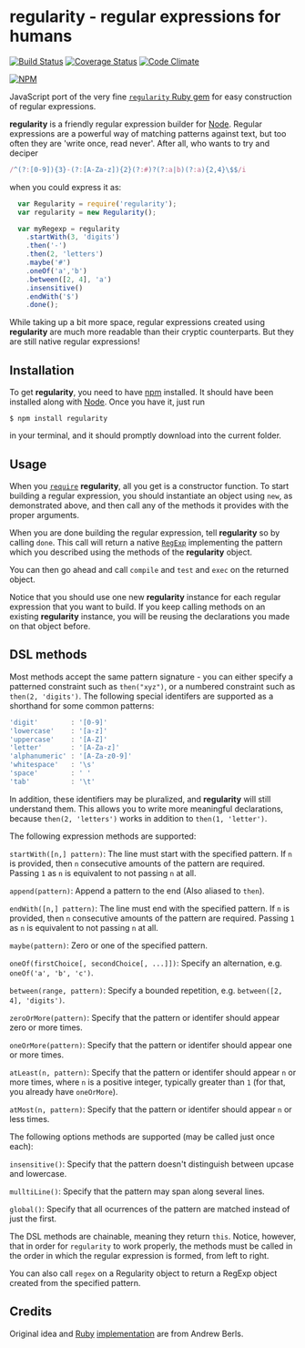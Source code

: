 # regularity - regular expressions for humans
[![Build Status](https://travis-ci.org/angelsanz/regularity.svg?branch=master)](https://travis-ci.org/angelsanz/regularity)
[![Coverage Status](https://coveralls.io/repos/angelsanz/regularity/badge.svg?branch=master)](https://coveralls.io/r/angelsanz/regularity?branch=master)
[![Code Climate](https://codeclimate.com/github/angelsanz/regularity/badges/gpa.svg)](https://codeclimate.com/github/angelsanz/regularity)

[![NPM](https://nodei.co/npm/regularity.png?downloads=true&stars=true)](https://nodei.co/npm/regularity/)



JavaScript port of the very fine
[`regularity` Ruby gem](https://rubygems.org/gems/regularity)
for easy construction of regular expressions.

**regularity** is a friendly regular expression builder
for [Node](https://nodejs.org).
Regular expressions are a powerful way
of matching patterns against text,
but too often they are 'write once, read never'.
After all, who wants to try and deciper

```javascript
/^(?:[0-9]){3}-(?:[A-Za-z]){2}(?:#)?(?:a|b)(?:a){2,4}\$$/i
```

when you could express it as:

```javascript
  var Regularity = require('regularity');
  var regularity = new Regularity();

  var myRegexp = regularity
    .startWith(3, 'digits')
    .then('-')
    .then(2, 'letters')
    .maybe('#')
    .oneOf('a','b')
    .between([2, 4], 'a')
    .insensitive()
    .endWith('$')
    .done();
```

While taking up a bit more space,
regular expressions created using **regularity**
are much more readable than their cryptic counterparts.
But they are still native regular expressions!



## Installation

To get **regularity**, you need to have [npm](https://www.npmjs.com/)
installed. It should have been installed along with [Node](https://nodejs.org).
Once you have it, just run

```
$ npm install regularity
```

in your terminal, and it should promptly download into the current folder.



## Usage

When you [`require`](https://nodejs.org/api/modules.html#modules_modules) **regularity**,
all you get is a constructor function.
To start building a regular expression,
you should instantiate an object using `new`,
as demonstrated above, and then call
any of the methods it provides with the proper arguments.

When you are done building the regular expression,
tell **regularity** so by calling `done`.
This call will return a native [`RegExp`](https://developer.mozilla.org/en-US/docs/Web/JavaScript/Reference/Global_Objects/RegExp)
implementing the pattern which you described
using the methods of the **regularity** object.

You can then go ahead and call `compile` and
`test` and `exec` on the returned object.

Notice that you should use one new **regularity** instance
for each regular expression that you want to build.
If you keep calling methods on an existing **regularity** instance,
you will be reusing the declarations you made on that object before.



## DSL methods

Most methods accept the same pattern signature - you can either specify a patterned constraint such as `then("xyz")`,
or a numbered constraint such as `then(2, 'digits')`. The following special identifers are supported as a shorthand for some common patterns:

```javascript
'digit'        : '[0-9]'
'lowercase'    : '[a-z]'
'uppercase'    : '[A-Z]'
'letter'       : '[A-Za-z]'
'alphanumeric' : '[A-Za-z0-9]'
'whitespace'   : '\s'
'space'        : ' '
'tab'          : '\t'
```

In addition, these identifiers may be pluralized,
and **regularity** will still understand them.
This allows you to write more meaningful declarations,
because `then(2, 'letters')` works in addition to `then(1, 'letter')`.


The following expression methods are supported:

`startWith([n,] pattern)`: The line must start with the specified pattern.
If `n` is provided, then `n` consecutive amounts of the pattern are required.
Passing `1` as `n` is equivalent to not passing `n` at all.

`append(pattern)`: Append a pattern to the end (Also aliased to `then`).

`endWith([n,] pattern)`: The line must end with the specified pattern.
If `n` is provided, then `n` consecutive amounts of the pattern are required.
Passing `1` as `n` is equivalent to not passing `n` at all.

`maybe(pattern)`: Zero or one of the specified pattern.

`oneOf(firstChoice[, secondChoice[, ...]])`: Specify an alternation, e.g. `oneOf('a', 'b', 'c')`.

`between(range, pattern)`: Specify a bounded repetition, e.g. `between([2, 4], 'digits')`.

`zeroOrMore(pattern)`: Specify that the pattern or identifer should appear zero or more times.

`oneOrMore(pattern)`: Specify that the pattern or identifer should appear one or more times.

`atLeast(n, pattern)`: Specify that the pattern or identifer should appear `n` or more times, where `n`
is a positive integer, typically greater than `1` (for that, you already have `oneOrMore`).

`atMost(n, pattern)`: Specify that the pattern or identifer should appear `n` or less times.


The following options methods are supported (may be called just once each):

`insensitive()`: Specify that the pattern doesn't distinguish between upcase and lowercase.

`mulltiLine()`: Specify that the pattern may span along several lines.

`global()`: Specify that all ocurrences of the pattern are matched instead of just the first.

The DSL methods are chainable, meaning they return `this`. Notice, however, that in order
for `regularity` to work properly, the methods must be called in the order in which the
regular expression is formed, from left to right.

You can also call `regex` on a Regularity object to
return a RegExp object created from the specified pattern.



## Credits

Original idea and [Ruby]((https://rubygems.org/gems/regularity)) [implementation](https://github.com/andrewberls/regularity) are from Andrew Berls.
